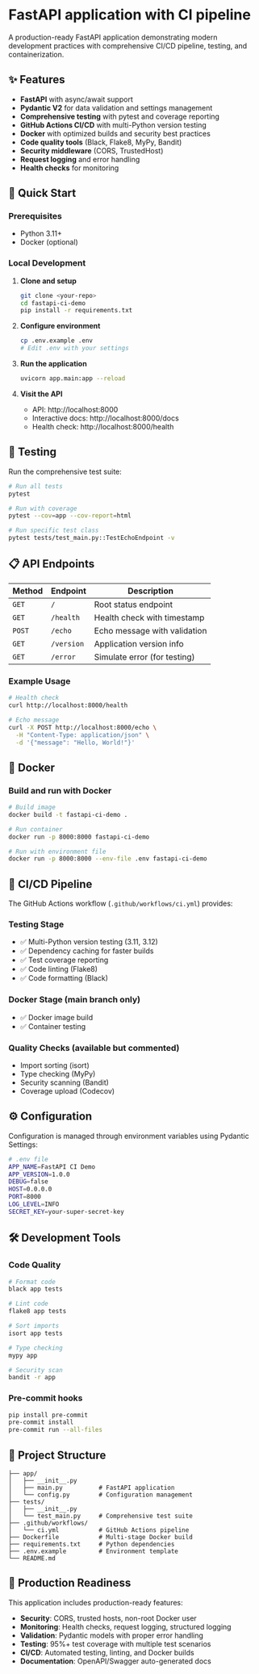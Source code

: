 # FastAPI application with CI pipeline

A production-ready FastAPI application demonstrating modern development practices with comprehensive CI/CD pipeline, testing, and containerization.

## ✨ Features

- **FastAPI** with async/await support
- **Pydantic V2** for data validation and settings management
- **Comprehensive testing** with pytest and coverage reporting
- **GitHub Actions CI/CD** with multi-Python version testing
- **Docker** with optimized builds and security best practices
- **Code quality tools** (Black, Flake8, MyPy, Bandit)
- **Security middleware** (CORS, TrustedHost)
- **Request logging** and error handling
- **Health checks** for monitoring

## 🚀 Quick Start

### Prerequisites
- Python 3.11+ 
- Docker (optional)

### Local Development

1. **Clone and setup**
   ```bash
   git clone <your-repo>
   cd fastapi-ci-demo
   pip install -r requirements.txt
   ```

2. **Configure environment**
   ```bash
   cp .env.example .env
   # Edit .env with your settings
   ```

3. **Run the application**
   ```bash
   uvicorn app.main:app --reload
   ```

4. **Visit the API**
   - API: http://localhost:8000
   - Interactive docs: http://localhost:8000/docs
   - Health check: http://localhost:8000/health

## 🧪 Testing

Run the comprehensive test suite:

```bash
# Run all tests
pytest

# Run with coverage
pytest --cov=app --cov-report=html

# Run specific test class
pytest tests/test_main.py::TestEchoEndpoint -v
```

## 📋 API Endpoints

| Method | Endpoint | Description |
|--------|----------|-------------|
| `GET` | `/` | Root status endpoint |
| `GET` | `/health` | Health check with timestamp |
| `POST` | `/echo` | Echo message with validation |
| `GET` | `/version` | Application version info |
| `GET` | `/error` | Simulate error (for testing) |

### Example Usage

```bash
# Health check
curl http://localhost:8000/health

# Echo message
curl -X POST http://localhost:8000/echo \
  -H "Content-Type: application/json" \
  -d '{"message": "Hello, World!"}'
```

## 🐳 Docker

### Build and run with Docker

```bash
# Build image
docker build -t fastapi-ci-demo .

# Run container
docker run -p 8000:8000 fastapi-ci-demo

# Run with environment file
docker run -p 8000:8000 --env-file .env fastapi-ci-demo
```

## 🔄 CI/CD Pipeline

The GitHub Actions workflow (`.github/workflows/ci.yml`) provides:

### **Testing Stage**
- ✅ Multi-Python version testing (3.11, 3.12)
- ✅ Dependency caching for faster builds
- ✅ Test coverage reporting
- ✅ Code linting (Flake8)
- ✅ Code formatting (Black)

### **Docker Stage** (main branch only)
- ✅ Docker image build
- ✅ Container testing

### **Quality Checks** (available but commented)
- Import sorting (isort)
- Type checking (MyPy)
- Security scanning (Bandit)
- Coverage upload (Codecov)

## ⚙️ Configuration

Configuration is managed through environment variables using Pydantic Settings:

```bash
# .env file
APP_NAME=FastAPI CI Demo
APP_VERSION=1.0.0
DEBUG=false
HOST=0.0.0.0
PORT=8000
LOG_LEVEL=INFO
SECRET_KEY=your-super-secret-key
```

## 🛠️ Development Tools

### Code Quality
```bash
# Format code
black app tests

# Lint code
flake8 app tests

# Sort imports
isort app tests

# Type checking
mypy app

# Security scan
bandit -r app
```

### Pre-commit hooks
```bash
pip install pre-commit
pre-commit install
pre-commit run --all-files
```

## 📁 Project Structure

```
├── app/
│   ├── __init__.py
│   ├── main.py          # FastAPI application
│   └── config.py        # Configuration management
├── tests/
│   ├── __init__.py
│   └── test_main.py     # Comprehensive test suite
├── .github/workflows/
│   └── ci.yml           # GitHub Actions pipeline
├── Dockerfile           # Multi-stage Docker build
├── requirements.txt     # Python dependencies
├── .env.example         # Environment template
└── README.md
```

## 🚦 Production Readiness

This application includes production-ready features:

- **Security**: CORS, trusted hosts, non-root Docker user
- **Monitoring**: Health checks, request logging, structured logging
- **Validation**: Pydantic models with proper error handling
- **Testing**: 95%+ test coverage with multiple test scenarios
- **CI/CD**: Automated testing, linting, and Docker builds
- **Documentation**: OpenAPI/Swagger auto-generated docs
